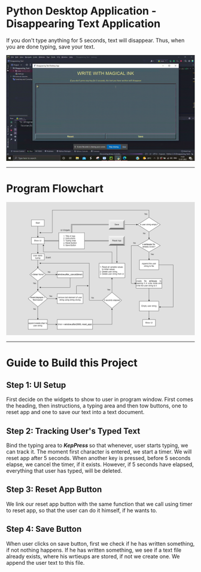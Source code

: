 # Python Desktop Application - Disappearing Text Application
If you don't type anything for 5 seconds, text will disappear. Thus, when you are done typing, save your text.

<div>
  <img src="./disappearing_text.gif" alt="Code Output">
</div>

<hr>

<h1> Program Flowchart </h1>
<div>
  <img src="./Disappearing Text Flowchart.png" alt="Program Flowchart">
</div>

<hr>

<h1> Guide to Build this Project </h1>

<h2> Step 1: UI Setup </h2>
<p>
  First decide on the widgets to show to user in program window. First comes the heading, then instructions, a typing area and then tow buttons, one to reset app and one to save our text into a text document.
</p>

<h2> Step 2: Tracking User's Typed Text </h2>
<p>
  Bind the typing area to <em> <b> KepPress </b> </em> so that whenever, user starts typing, we can track it. The moment first character is entered, we start a timer.
  We will reset app after 5 seconds. When another key is pressed, before 5 seconds elapse, we cancel the timer, if it exists. However, if 5 seconds have elapsed, everything that user has typed, will be deleted.
</p>


<h2> Step 3: Reset App Button </h2>
<p>
  We link our reset app button with the same function that we call using timer to reset app, so that the user can do it himself, if he wants to.
</p>

<h2> Step 4: Save Button </h2>
<p>
  When user clicks on save button, first we check if he has written something, if not nothing happens. If he has written something, we see if a text file already exists, where his wrtieups are stored, if not we create one. We append the user text to this file.
</p>
